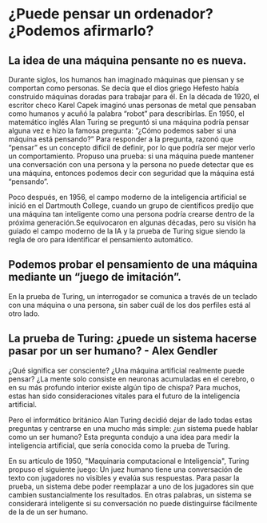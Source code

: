 # ¿Puede pensar un ordenador? ¿Podemos afirmarlo?

## La idea de una máquina pensante no es nueva.

Durante siglos, los humanos han imaginado máquinas que piensan y se comportan como personas. Se decía que el dios griego Hefesto había construido máquinas doradas para trabajar para él. En la década de 1920, el escritor checo Karel Capek imaginó unas personas de metal que pensaban como humanos y acuñó la palabra “robot” para describirlas. En 1950, el matemático inglés Alan Turing se preguntó si una máquina podría pensar alguna vez e hizo la famosa pregunta: “¿Cómo podemos saber si una máquina está pensando?” Para responder a la pregunta, razonó que “pensar” es un concepto difícil de definir, por lo que podría ser mejor verlo un comportamiento. Propuso una prueba: si una máquina puede mantener una conversación con una persona y la persona no puede detectar que es una máquina, entonces podemos decir con seguridad que la máquina está “pensando”.

Poco después, en 1956, el campo moderno de la inteligencia artificial se inició en el Dartmouth College, cuando un grupo de científicos predijo que una máquina tan inteligente como una persona podría crearse dentro de la próxima generación.Se equivocaron en algunas décadas, pero su visión ha guiado el campo moderno de la IA y la prueba de Turing sigue siendo la regla de oro para identificar el pensamiento automático.

## Podemos probar el pensamiento de una máquina mediante un “juego de imitación”.

En la prueba de Turing, un interrogador se comunica a través de un teclado con una máquina o una persona, sin saber cuál de los dos perfiles está al otro lado.

## La prueba de Turing: ¿puede un sistema hacerse pasar por un ser humano? - Alex Gendler 

¿Qué significa ser consciente? ¿Una máquina artificial realmente puede pensar? ¿La mente solo consiste en neuronas acumuladas en el cerebro, o en su más profundo interior existe algún tipo de chispa? Para muchos, estas han sido consideraciones vitales para el futuro de la inteligencia artificial.  

Pero el informático británico Alan Turing decidió dejar de lado todas estas preguntas y centrarse en una mucho más simple: ¿un sistema puede hablar como un ser humano? Esta pregunta condujo a una idea para medir la inteligencia artificial, que sería conocida como la prueba de Turing. 

En su artículo de 1950, "Maquinaria computacional e Inteligencia", Turing propuso el siguiente juego: Un juez humano tiene una conversación de texto con jugadores no visibles y evalúa sus respuestas. Para pasar la prueba, un sistema debe poder reemplazar a uno de los jugadores sin que cambien sustancialmente los resultados. En otras palabras, un sistema se considerará inteligente si su conversación no puede distinguirse fácilmente de la de un ser humano. 